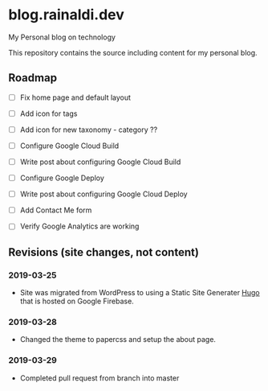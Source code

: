 # blog.rainaldi.dev
My Personal blog on technology

This repository contains the source including content for my personal blog.

## Roadmap
- [ ] Fix home page and default layout
- [ ] Add icon for tags
- [ ] Add icon for new taxonomy - category ??
- [ ] Configure Google Cloud Build
- [ ] Write post about configuring Google Cloud Build
- [ ] Configure Google Deploy
- [ ] Write post about configuring Google Cloud Deploy
- [ ] Add Contact Me form
- [ ] Verify Google Analytics are working


## Revisions (site changes, not content)

### 2019-03-25
-  Site was migrated from WordPress to using a Static Site Generater [Hugo](https://www.gohugo.io) that is hosted on Google Firebase.

### 2019-03-28
- Changed the theme to papercss and setup the about page.

### 2019-03-29
- Completed pull request from branch into master
